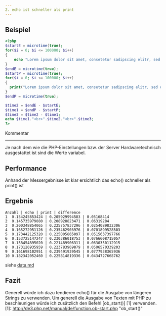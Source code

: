 ```yaml
---
2. echo ist schneller als print
---
```


Beispiel
--------
```php
<?php
$startE = microtime(true);
for($i = 0; $i <= 100000; $i++)
{
	echo "Lorem ipsum dolor sit amet, consetetur sadipscing elitr, sed diam nonumy eirmod tempor invidunt ut labore et dolore magna aliquyam erat, sed diam voluptua. At vero eos et accusam et justo duo dolores et ea rebum. Stet clita kasd gubergren, no sea takimata sanctus est Lorem ipsum dolor sit amet. Lorem ipsum dolor sit amet, consetetur sadipscing elitr, sed diam nonumy eirmod tempor invidunt ut labore et dolore magna aliquyam erat, sed diam voluptua. At vero eos et accusam et justo duo dolores et ea rebum. Stet clita kasd gubergren, no sea takimata sanctus est Lorem ipsum dolor sit amet.<br>";
}
$endE = microtime(true);
$startP = microtime(true);
for($i = 0; $i <= 100000; $i++)
{
  print("Lorem ipsum dolor sit amet, consetetur sadipscing elitr, sed diam nonumy eirmod tempor invidunt ut labore et dolore magna aliquyam erat, sed diam voluptua. At vero eos et accusam et justo duo dolores et ea rebum. Stet clita kasd gubergren, no sea takimata sanctus est Lorem ipsum dolor sit amet. Lorem ipsum dolor sit amet, consetetur sadipscing elitr, sed diam nonumy eirmod tempor invidunt ut labore et dolore magna aliquyam erat, sed diam voluptua. At vero eos et accusam et justo duo dolores et ea rebum. Stet clita kasd gubergren, no sea takimata sanctus est Lorem ipsum dolor sit amet.<br>");
}
$endP = microtime(true);

$time2 = $endE - $startE;
$time1 = $endP - $startP;
$time3 = $time2 - $time1;
echo $time1."<br>".$time2."<br>".$time3;
?>
```
Kommentar
_________
Je nach dem wie die PHP-Einstellungen bzw. der Server Hardwaretechnisch ausgestattet ist sind die Werte variabel.

Performance
-----------

Anhand der Messergebnisse ist klar ersichtlich das echo() schneller als print() ist

Ergebnis
-----------
	Anzahl | echo | print | difference
	1  0.154245853424 | 0.205929994583 | 0.05168414
	2  0.145735979080 | 0.208928823471 | 0.06319284
	3  0.200348854065 | 0.225757837296 | 0.0254089832306
	4  0.165272951126 | 0.235462903976 | 0.0701899528503
	5  0.173442125320 | 0.225005865097 | 0.0515637397766
	6  0.153725147247 | 0.230386018753 | 0.0766608715057
	7  0.158454895020 | 0.221489906311 | 0.0630350112915
	8  0.173126935959 | 0.223783969879 | 0.0506570339203
	9  0.161698102951 | 0.239491939545 | 0.0777938365936
	10 0.182342052460 | 0.225814819336 | 0.0434727668762

siehe [data.md](data.md)

Fazit
------

Generell würde ich dazu tendieren echo() für die Ausgabe von längeren Strings zu verwenden. Um generell die Ausgabe von Texten mit PHP zu beschleunigen würde ich zusätzlich den Befehl [ob_start()] [1] verwenden.
[1]: http://de3.php.net/manual/de/function.ob-start.php "ob_start()"
